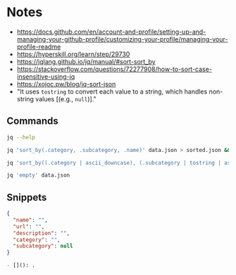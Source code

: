 # Notes

- https://docs.github.com/en/account-and-profile/setting-up-and-managing-your-github-profile/customizing-your-profile/managing-your-profile-readme
- https://hyperskill.org/learn/step/29730
- https://jqlang.github.io/jq/manual/#sort-sort_by
- https://stackoverflow.com/questions/72277908/how-to-sort-case-insensitive-using-jq
- https://xojoc.pw/blog/jq-sort-json
- "It uses `tostring` to convert each value to a string, which handles non-string values [(e.g., `null`)]."

## Commands

```bash
jq --help
```

```bash
jq 'sort_by(.category, .subcategory, .name)' data.json > sorted.json && mv sorted.json data.json
```

```bash
jq 'sort_by((.category | ascii_downcase), (.subcategory | tostring | ascii_downcase), (.name | ascii_downcase))' data.json > sorted.json && mv sorted.json data.json
```

```bash
jq 'empty' data.json
```

## Snippets

```json
{
  "name": "",
  "url": "",
  "description": "",
  "category": "",
  "subcategory": null
}
```

```markdown
- [](): .
```
